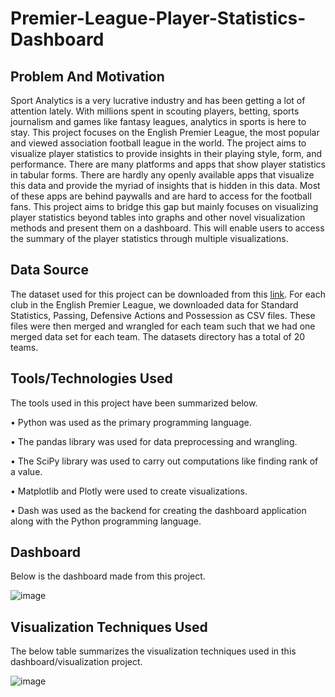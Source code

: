 # Premier-League-Player-Statistics-Dashboard

## Problem And Motivation
Sport Analytics is a very lucrative industry and has been getting a lot of attention lately. With millions spent in scouting players, betting, sports journalism and games like fantasy leagues, analytics in sports is here to stay. This project focuses on the English Premier League, the most popular and viewed association football league in the world. The project aims to visualize player statistics to provide insights in their playing style, form, and performance. There are many platforms and apps that show player statistics in tabular forms. There are hardly any openly available apps that visualize this data and provide the myriad of insights that is hidden in this data. Most of these apps are behind paywalls and are hard to access for the football fans. This project aims to bridge this gap but mainly focuses on visualizing player statistics beyond tables into graphs and other novel visualization methods and present them on a dashboard. This will enable users to access the summary of the player statistics through multiple visualizations.

## Data Source
The dataset used for this project can be downloaded from this [link](https://fbref.com/en/comps/9/Premier-League-Stats). For each club in the English Premier League, we downloaded data for Standard Statistics, Passing, Defensive Actions and Possession as CSV files. These files were then merged and wrangled for each team such that we had one merged data set for each team. The datasets directory has a total of 20 teams.

## Tools/Technologies Used
The tools used in this project have been summarized below.

• Python was used as the primary programming language. 

• The pandas library was used for data preprocessing and wrangling.

• The SciPy library was used to carry out computations like finding rank of a value.

• Matplotlib and Plotly were used to create visualizations.

• Dash was used as the backend for creating the dashboard application along with the Python programming language.

## Dashboard

Below is the dashboard made from this project.

![image](https://user-images.githubusercontent.com/41315903/168644061-b3373db2-b2ca-49fa-87ff-7349bbba6eff.png)

## Visualization Techniques Used

The below table summarizes the visualization techniques used in this dashboard/visualization project.

![image](https://user-images.githubusercontent.com/41315903/168644319-760e9b6d-2bc2-4843-ace6-65ccd4eda62c.png)
